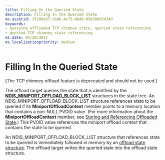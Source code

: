 ```yaml
---
title: Filling In the Queried State
description: Filling In the Queried State
ms.assetid: 33289a37-cbbb-4c73-8849-05d206d7d24d
keywords:
- querying offloaded TCP chimney state, queried state referencing
- queried TCP chimney state referencing
ms.date: 04/20/2017
ms.localizationpriority: medium
---
```


# Filling In the Queried State


\[The TCP chimney offload feature is deprecated and should not be used.\]




The offload target queries the state that is identified by the [**NDIS\_MINIPORT\_OFFLOAD\_BLOCK\_LIST**](https://msdn.microsoft.com/library/windows/hardware/ff566469) structures in the state tree. An NDIS\_MINIPORT\_OFFLOAD\_BLOCK\_LIST structure references state to be queried if its **MiniportOffloadContext** member points to a memory location that contains a non-NULL PVOID value. (For more information about the **MiniportOffloadContext** member, see [Storing and Referencing Offloaded State](storing-and-referencing-offloaded-state.md).) This PVOID value references the miniport offload context that contains the state to be queried.

An NDIS\_MINIPORT\_OFFLOAD\_BLOCK\_LIST structure that references state to be queried is immediately followed in memory by an [offload state structure](offload-state-structures.md). The offload target writes the queried state into the offload state structure.

 

 





